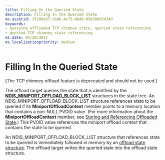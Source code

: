 ```yaml
---
title: Filling In the Queried State
description: Filling In the Queried State
ms.assetid: 33289a37-cbbb-4c73-8849-05d206d7d24d
keywords:
- querying offloaded TCP chimney state, queried state referencing
- queried TCP chimney state referencing
ms.date: 04/20/2017
ms.localizationpriority: medium
---
```


# Filling In the Queried State


\[The TCP chimney offload feature is deprecated and should not be used.\]




The offload target queries the state that is identified by the [**NDIS\_MINIPORT\_OFFLOAD\_BLOCK\_LIST**](https://msdn.microsoft.com/library/windows/hardware/ff566469) structures in the state tree. An NDIS\_MINIPORT\_OFFLOAD\_BLOCK\_LIST structure references state to be queried if its **MiniportOffloadContext** member points to a memory location that contains a non-NULL PVOID value. (For more information about the **MiniportOffloadContext** member, see [Storing and Referencing Offloaded State](storing-and-referencing-offloaded-state.md).) This PVOID value references the miniport offload context that contains the state to be queried.

An NDIS\_MINIPORT\_OFFLOAD\_BLOCK\_LIST structure that references state to be queried is immediately followed in memory by an [offload state structure](offload-state-structures.md). The offload target writes the queried state into the offload state structure.

 

 





